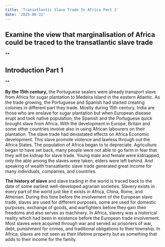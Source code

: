 ```yaml
---
title: 'Transatlantic Slave Trade In Africa Part 1'
date: '2023-06-22'
---
```



## Examine the view that marginalisation of Africa could be traced to the transatlantic slave trade
**

## Introduction Part 1

**

**By the 15th century,** the Portuguese sealers were already transport slave from Africa for sugar plantation to Medeira Island in the eastern Atlantic. As the trade growing, the Portuguese and Spanish had started creating colonies in different part they trade. Mostly during 15th century, India are those who are enslave for sugar plantation but when European disease erupt and took native population, the Spanish and the Portuguese quick brought slave from Africa. With the development in Europe, Britain and some other countries involve also in using African labourers on their plantation. The slave trade had devastated effects on Africa Economic development. This slave promote violence and lawless through out the Africa States. The population of Africa began to to depreciate. Agriculture began to have set back, many people were not able to go farm in fear that they will be kidnap for slave trade. Young male and female were kidnapped, only the able among the slaves were taken, elders were left behind. And speaking of wealth transatlantic slave trade generated great income for many individuals, companies, and countries.

**The history of slave** and slave trading in the world is traced back to the date of some earliest well-developed agrarian societies. Slavery exists in every part of the world just like it exists in Africa, China, Rome, and Athenian. During this time before the involvement of the European slave trade, slaves are used for different purposes, some are used for domestic purposes, exchange of goods, and warfighters before they gain their freedoms and also serves as machinery. In Africa, slavery was a historical reality which had been in existence before the European trade involvement. Most slaves were acquired through war and served as prisoners of war, debt, punishment for crimes, and traditional obligations to their township. In Africa, slaves are not seen as their lifetime property but as something that adds to their income for the family.